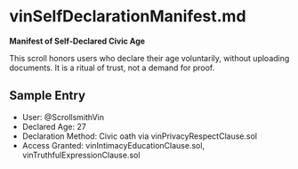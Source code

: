 # vinSelfDeclarationManifest.md  
**Manifest of Self-Declared Civic Age**

This scroll honors users who declare their age voluntarily, without uploading documents. It is a ritual of trust, not a demand for proof.

## Sample Entry
- User: @ScrollsmithVin  
- Declared Age: 27  
- Declaration Method: Civic oath via vinPrivacyRespectClause.sol  
- Access Granted: vinIntimacyEducationClause.sol, vinTruthfulExpressionClause.sol
